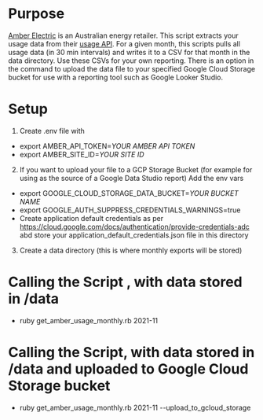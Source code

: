 # Purpose
[Amber Electric](https://www.amber.com.au) is an Australian energy retailer. This script extracts your usage data from their [usage API](https://app.amber.com.au/developers/documentation).
For a given month, this scripts pulls all usage data (in 30 min intervals) and writes it to a CSV for that month in the data directory.
Use these CSVs for your own reporting. There is an option in the command to upload the data file to your specified Google Cloud Storage bucket for use with a reporting tool such as Google Looker Studio.

# Setup
1. Create .env file with
- export AMBER_API_TOKEN=*YOUR AMBER API TOKEN*
- export AMBER_SITE_ID=*YOUR SITE ID*

2. If you want to upload your file to a GCP Storage Bucket (for example for using as the source of a Google Data Studio report)
Add the env vars
- export GOOGLE_CLOUD_STORAGE_DATA_BUCKET=*YOUR BUCKET NAME*
- export GOOGLE_AUTH_SUPPRESS_CREDENTIALS_WARNINGS=true
- Create application default credentials as per https://cloud.google.com/docs/authentication/provide-credentials-adc abd store your application_default_credentials.json file in this directory

3. Create a data directory (this is where monthly exports will be stored) 

# Calling the Script , with data stored in /data
- ruby get_amber_usage_monthly.rb 2021-11 

# Calling the Script, with data stored in /data and uploaded to Google Cloud Storage bucket
- ruby get_amber_usage_monthly.rb 2021-11 --upload_to_gcloud_storage



